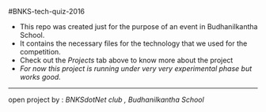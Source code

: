 #BNKS-tech-quiz-2016

- This repo was created just for the purpose of an event in Budhanilkantha School. 
- It contains the necessary files for the technology that we used for the competition. 
- Check out the *Projects* tab above to know more about the project
- *For now this project is running under very very experimental phase but works good.*

------

open project by : *BNKSdotNet club , Budhanilkantha School*


